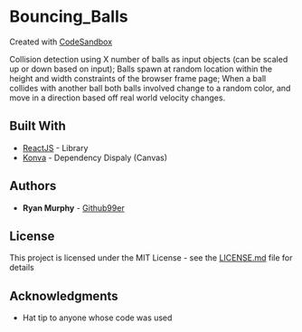 # Bouncing_Balls
Created with [CodeSandbox](https://codesandbox.io)

Collision detection using X number of balls as input objects (can be scaled up or down based on input); Balls spawn at random location within the height and width constraints of the browser frame page; When a ball collides with another ball both balls involved change to a random color, and move in a direction based off real world velocity changes.

## Built With
* [ReactJS](https://reactjs.org/) - Library
* [Konva](https://github.com/konvajs/react-konva) - Dependency Dispaly (Canvas)


## Authors

* **Ryan Murphy** - [Github99er](https://github.com/Github99er)


## License

This project is licensed under the MIT License - see the [LICENSE.md](LICENSE.md) file for details

## Acknowledgments

* Hat tip to anyone whose code was used

